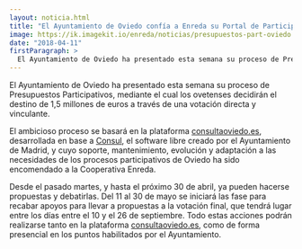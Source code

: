 ```yaml
---
layout: noticia.html
title: "El Ayuntamiento de Oviedo confía a Enreda su Portal de Participación"
image: https://ik.imagekit.io/enreda/noticias/presupuestos-part-oviedo.png?updatedAt=1700139623202
date: "2018-04-11"
firstParagraph: >
  El Ayuntamiento de Oviedo ha presentado esta semana su proceso de Presupuestos Participativos, mediante el cual los ovetenses decidirán el destino de 1,5 millones de euros a través de una votación directa y vinculante.
---
```


El Ayuntamiento de Oviedo ha presentado esta semana su proceso de Presupuestos Participativos, mediante el cual los ovetenses decidirán el destino de 1,5 millones de euros a través de una votación directa y vinculante.

El ambicioso proceso se basará en la plataforma [consultaoviedo.es](http://www.consultaoviedo.es), desarrollada en base a [Consul](http://consulproject.org/es/), el software libre creado por el Ayuntamiento de Madrid, y cuyo soporte, mantenimiento, evolución y adaptación a las necesidades de los procesos participativos de Oviedo ha sido encomendado a la Cooperativa Enreda.

Desde el pasado martes, y hasta el próximo 30 de abril, ya pueden hacerse propuestas y debatirlas. Del 11 al 30 de mayo se iniciará las fase para recabar apoyos para llevar a propuestas a la votación final, que tendrá lugar entre los días entre el 10 y el 26 de septiembre. Todo estas acciones podrán realizarse tanto en la plataforma [consultaoviedo.es](http://www.consultaoviedo.es), como de forma presencial en los puntos habilitados por el Ayuntamiento.